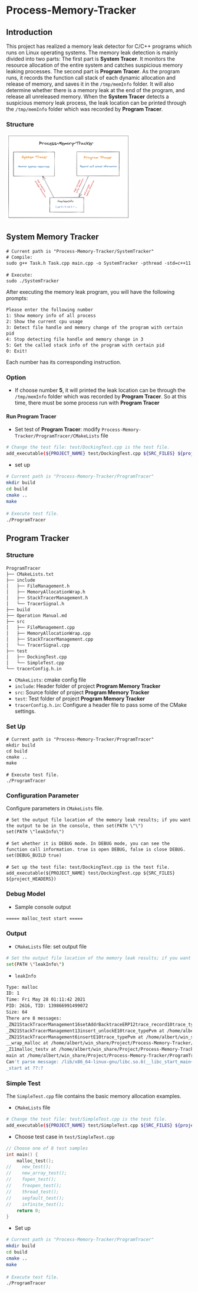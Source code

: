 # Process-Memory-Tracker
## Introduction

This project has realized a memory leak detector for C/C++ programs which runs on Linux operating systems. The memory leak detection is mainly divided into two parts: The first part is **System Tracer**. It monitors the resource allocation of the entire system and catches suspicious memory leaking processes. The second part is **Program Tracer**. As the program runs, it records the function call stack of each dynamic allocation and release of memory, and saves it in the `/tmp/memInfo` folder. It will also determine whether there is a memory leak at the end of the program, and release all unreleased memory. When the **System Tracer** detects a suspicious memory leak process, the leak location can be printed through the `/tmp/memInfo` folder which was recorded by **Program Tracer**.

### Structure

<img src="img/structure.png" style="zoom: 33%;" />

## System Memory Tracker

```shell
# Current path is "Process-Memory-Tracker/SystemTracker"
# Compile:
sudo g++ Task.h Task.cpp main.cpp -o SystemTracker -pthread -std=c++11

# Execute:
sudo ./SystemTracker
```

After  executing the memory leak program, you will have the following prompts:

```
Please enter the following number
1: Show memory info of all process
2: Show the current cpu usage
3: Detect file handle and memory change of the program with certain pid
4: Stop detecting file handle and memory change in 3
5: Get the called stack info of the program with certain pid
0: Exit!
```

Each number has its corresponding instruction.

### Option

- If choose number **5**, it will printed the leak location can be through the `/tmp/memInfo` folder which was recorded by **Program Tracer**. So at this time, there must be some process run with  **Program Tracer**

#### Run Program Tracer

- Set test of **Program Tracer**: modify `Process-Memory-Tracker/ProgramTracer/CMakeLists` file

```sh
# Change the test file: test/DockingTest.cpp is the test file.
add_executable(${PROJECT_NAME} test/DockingTest.cpp ${SRC_FILES} ${project_HEADERS})
```

- set up

```sh
# Current path is "Process-Memory-Tracker/ProgramTracer"
mkdir build
cd build
cmake ..
make

# Execute test file.
./ProgramTracer
```



## Program Tracker

### Structure

```
ProgramTracer
├── CMakeLists.txt
├── include
│   ├── FileManagement.h
│   ├── MemoryAllocationWrap.h
│   ├── StackTracerManagement.h
│   └── TracerSignal.h
├── build
├── Operation Manual.md
├── src
│   ├── FileManagement.cpp
│   ├── MemoryAllocationWrap.cpp
│   ├── StackTracerManagement.cpp
│   └── TracerSignal.cpp
├── test
│   ├── DockingTest.cpp
│   └── SimpleTest.cpp
└── tracerConfig.h.in
```

- `CMakeLists`: cmake config file
- `include`: Header folder of project **Program Memory Tracker**
- `src`: Source folder of project **Program Memory Tracker**
- `test`: Test folder of project **Program Memory Tracker**
- `tracerConfig.h.in`: Configure a header file to pass some of the CMake settings.

### Set Up

```shell
# Current path is "Process-Memory-Tracker/ProgramTracer"
mkdir build
cd build
cmake ..
make

# Execute test file.
./ProgramTracer
```



### Configuration Parameter

Configure parameters in `CMakeLists` file.

```shell
# Set the output file location of the memory leak results; if you want the output to be in the console, then set(PATH \"\")
set(PATH \"leakInfo\")	

# Set whether it is DEBUG mode. In DEBUG mode, you can see the function call information. true is open DEBUG, false is close DEBUG.
set(DEBUG_BUILD true)

# Set up the test file: test/DockingTest.cpp is the test file.
add_executable(${PROJECT_NAME} test/DockingTest.cpp ${SRC_FILES} ${project_HEADERS})
```

### Debug Model

- Sample console output

```sh
===== malloc_test start =====                                                         call __wrap_malloc function, size: 64                                                 Malloc: 64                                                                             String = It's malloc_test. The str didn't leak.,  Address = 10166320                   call __wrap_malloc function, size: 64                                                 Malloc: 64                                                                             String = It's malloc_test. The str did leak.,  Address = 10168448                     call __wrap_free function                                                             Free: 64                                                                               ===== malloc_test finish =====                                                         MEMORY LEAK                                                                           call __wrap_free function                                                             Free: 64                                                                               rmd /tmp/memTracer/2616/
```



### Output

- `CMakeLists` file: set output file

```sh
# Set the output file location of the memory leak results; if you want the output to be in the console, then set(PATH \"\")
set(PATH \"leakInfo\")	
```

- `leakInfo`

```sh
Type: malloc
ID: 1
Time: Fri May 28 01:11:42 2021
PID: 2616, TID: 139866991499072
Size: 64
There are 8 messages: 
_ZN21StackTracerManagement16setAddrBacktraceERP12trace_record10trace_typePvm at /home/albert/win_share/Project/Process-Memory-Tracker/ProgramTracer/src/StackTracerManagement.cpp:34
_ZN21StackTracerManagement13insert_unlockE10trace_typePvm at /home/albert/win_share/Project/Process-Memory-Tracker/ProgramTracer/src/StackTracerManagement.cpp:79
_ZN21StackTracerManagement6insertE10trace_typePvm at /home/albert/win_share/Project/Process-Memory-Tracker/ProgramTracer/src/StackTracerManagement.cpp:93
__wrap_malloc at /home/albert/win_share/Project/Process-Memory-Tracker/ProgramTracer/src/MemoryAllocationWrap.cpp:15
_Z11malloc_testv at /home/albert/win_share/Project/Process-Memory-Tracker/ProgramTracer/test/SimpleTest.cpp:68
main at /home/albert/win_share/Project/Process-Memory-Tracker/ProgramTracer/test/SimpleTest.cpp:57
Can't parse message: /lib/x86_64-linux-gnu/libc.so.6(__libc_start_main+0xf0) [0x7f3551823840]
_start at ??:?

```



### Simple Test

The `SimpleTest.cpp` file contains the basic memory allocation examples. 

- `CMakeLists` file

```sh
# Change the test file: test/SimpleTest.cpp is the test file.
add_executable(${PROJECT_NAME} test/SimpleTest.cpp ${SRC_FILES} ${project_HEADERS})
```

- Choose test case in `test/SimpleTest.cpp`

```cpp
// Choose one of 8 test samples
int main() {
    malloc_test();
//    new_test();
//    new_array_test();
//    fopen_test();
//    freopen_test();
//    thread_test();
//    segfault_test();
//    infinite_test();
    return 0;
}
```

- Set up

```sh
# Current path is "Process-Memory-Tracker/ProgramTracer"
mkdir build
cd build
cmake ..
make

# Execute test file.
./ProgramTracer
```


